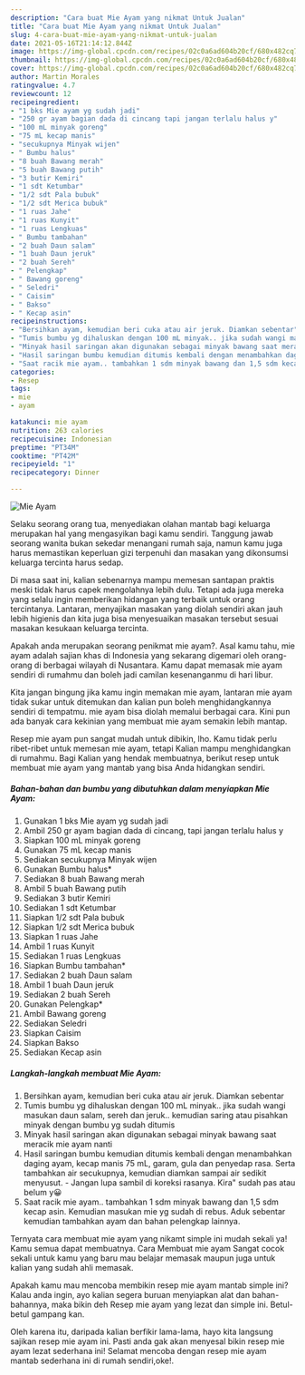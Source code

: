 ```yaml
---
description: "Cara buat Mie Ayam yang nikmat Untuk Jualan"
title: "Cara buat Mie Ayam yang nikmat Untuk Jualan"
slug: 4-cara-buat-mie-ayam-yang-nikmat-untuk-jualan
date: 2021-05-16T21:14:12.844Z
image: https://img-global.cpcdn.com/recipes/02c0a6ad604b20cf/680x482cq70/mie-ayam-foto-resep-utama.jpg
thumbnail: https://img-global.cpcdn.com/recipes/02c0a6ad604b20cf/680x482cq70/mie-ayam-foto-resep-utama.jpg
cover: https://img-global.cpcdn.com/recipes/02c0a6ad604b20cf/680x482cq70/mie-ayam-foto-resep-utama.jpg
author: Martin Morales
ratingvalue: 4.7
reviewcount: 12
recipeingredient:
- "1 bks Mie ayam yg sudah jadi"
- "250 gr ayam bagian dada di cincang tapi jangan terlalu halus y"
- "100 mL minyak goreng"
- "75 mL kecap manis"
- "secukupnya Minyak wijen"
- " Bumbu halus"
- "8 buah Bawang merah"
- "5 buah Bawang putih"
- "3 butir Kemiri"
- "1 sdt Ketumbar"
- "1/2 sdt Pala bubuk"
- "1/2 sdt Merica bubuk"
- "1 ruas Jahe"
- "1 ruas Kunyit"
- "1 ruas Lengkuas"
- " Bumbu tambahan"
- "2 buah Daun salam"
- "1 buah Daun jeruk"
- "2 buah Sereh"
- " Pelengkap"
- " Bawang goreng"
- " Seledri"
- " Caisim"
- " Bakso"
- " Kecap asin"
recipeinstructions:
- "Bersihkan ayam, kemudian beri cuka atau air jeruk. Diamkan sebentar"
- "Tumis bumbu yg dihaluskan dengan 100 mL minyak.. jika sudah wangi masukan daun salam, sereh dan jeruk.. kemudian saring atau pisahkan minyak dengan bumbu yg sudah ditumis"
- "Minyak hasil saringan akan digunakan sebagai minyak bawang saat meracik mie ayam nanti"
- "Hasil saringan bumbu kemudian ditumis kembali dengan menambahkan daging ayam, kecap manis 75 mL, garam, gula dan penyedap rasa. Serta tambahkan air secukupnya, kemudian diamkan sampai air sedikit menyusut. Jangan lupa sambil di koreksi rasanya. Kira&#34; sudah pas atau belum y😀"
- "Saat racik mie ayam.. tambahkan 1 sdm minyak bawang dan 1,5 sdm kecap asin. Kemudian masukan mie yg sudah di rebus. Aduk sebentar kemudian tambahkan ayam dan bahan pelengkap lainnya."
categories:
- Resep
tags:
- mie
- ayam

katakunci: mie ayam 
nutrition: 263 calories
recipecuisine: Indonesian
preptime: "PT34M"
cooktime: "PT42M"
recipeyield: "1"
recipecategory: Dinner

---
```



![Mie Ayam](https://img-global.cpcdn.com/recipes/02c0a6ad604b20cf/680x482cq70/mie-ayam-foto-resep-utama.jpg)

Selaku seorang orang tua, menyediakan olahan mantab bagi keluarga merupakan hal yang mengasyikan bagi kamu sendiri. Tanggung jawab seorang  wanita bukan sekedar menangani rumah saja, namun kamu juga harus memastikan keperluan gizi terpenuhi dan masakan yang dikonsumsi keluarga tercinta harus sedap.

Di masa  saat ini, kalian sebenarnya mampu memesan santapan praktis meski tidak harus capek mengolahnya lebih dulu. Tetapi ada juga mereka yang selalu ingin memberikan hidangan yang terbaik untuk orang tercintanya. Lantaran, menyajikan masakan yang diolah sendiri akan jauh lebih higienis dan kita juga bisa menyesuaikan masakan tersebut sesuai masakan kesukaan keluarga tercinta. 



Apakah anda merupakan seorang penikmat mie ayam?. Asal kamu tahu, mie ayam adalah sajian khas di Indonesia yang sekarang digemari oleh orang-orang di berbagai wilayah di Nusantara. Kamu dapat memasak mie ayam sendiri di rumahmu dan boleh jadi camilan kesenanganmu di hari libur.

Kita jangan bingung jika kamu ingin memakan mie ayam, lantaran mie ayam tidak sukar untuk ditemukan dan kalian pun boleh menghidangkannya sendiri di tempatmu. mie ayam bisa diolah memalui berbagai cara. Kini pun ada banyak cara kekinian yang membuat mie ayam semakin lebih mantap.

Resep mie ayam pun sangat mudah untuk dibikin, lho. Kamu tidak perlu ribet-ribet untuk memesan mie ayam, tetapi Kalian mampu menghidangkan di rumahmu. Bagi Kalian yang hendak membuatnya, berikut resep untuk membuat mie ayam yang mantab yang bisa Anda hidangkan sendiri.

<!--inarticleads1-->

##### Bahan-bahan dan bumbu yang dibutuhkan dalam menyiapkan Mie Ayam:

1. Gunakan 1 bks Mie ayam yg sudah jadi
1. Ambil 250 gr ayam bagian dada di cincang, tapi jangan terlalu halus y
1. Siapkan 100 mL minyak goreng
1. Gunakan 75 mL kecap manis
1. Sediakan secukupnya Minyak wijen
1. Gunakan  Bumbu halus*
1. Sediakan 8 buah Bawang merah
1. Ambil 5 buah Bawang putih
1. Sediakan 3 butir Kemiri
1. Sediakan 1 sdt Ketumbar
1. Siapkan 1/2 sdt Pala bubuk
1. Siapkan 1/2 sdt Merica bubuk
1. Siapkan 1 ruas Jahe
1. Ambil 1 ruas Kunyit
1. Sediakan 1 ruas Lengkuas
1. Siapkan  Bumbu tambahan*
1. Sediakan 2 buah Daun salam
1. Ambil 1 buah Daun jeruk
1. Sediakan 2 buah Sereh
1. Gunakan  Pelengkap*
1. Ambil  Bawang goreng
1. Sediakan  Seledri
1. Siapkan  Caisim
1. Siapkan  Bakso
1. Sediakan  Kecap asin




<!--inarticleads2-->

##### Langkah-langkah membuat Mie Ayam:

1. Bersihkan ayam, kemudian beri cuka atau air jeruk. Diamkan sebentar
1. Tumis bumbu yg dihaluskan dengan 100 mL minyak.. jika sudah wangi masukan daun salam, sereh dan jeruk.. kemudian saring atau pisahkan minyak dengan bumbu yg sudah ditumis
1. Minyak hasil saringan akan digunakan sebagai minyak bawang saat meracik mie ayam nanti
1. Hasil saringan bumbu kemudian ditumis kembali dengan menambahkan daging ayam, kecap manis 75 mL, garam, gula dan penyedap rasa. Serta tambahkan air secukupnya, kemudian diamkan sampai air sedikit menyusut. - Jangan lupa sambil di koreksi rasanya. Kira&#34; sudah pas atau belum y😀
1. Saat racik mie ayam.. tambahkan 1 sdm minyak bawang dan 1,5 sdm kecap asin. Kemudian masukan mie yg sudah di rebus. Aduk sebentar kemudian tambahkan ayam dan bahan pelengkap lainnya.




Ternyata cara membuat mie ayam yang nikamt simple ini mudah sekali ya! Kamu semua dapat membuatnya. Cara Membuat mie ayam Sangat cocok sekali untuk kamu yang baru mau belajar memasak maupun juga untuk kalian yang sudah ahli memasak.

Apakah kamu mau mencoba membikin resep mie ayam mantab simple ini? Kalau anda ingin, ayo kalian segera buruan menyiapkan alat dan bahan-bahannya, maka bikin deh Resep mie ayam yang lezat dan simple ini. Betul-betul gampang kan. 

Oleh karena itu, daripada kalian berfikir lama-lama, hayo kita langsung sajikan resep mie ayam ini. Pasti anda gak akan menyesal bikin resep mie ayam lezat sederhana ini! Selamat mencoba dengan resep mie ayam mantab sederhana ini di rumah sendiri,oke!.

